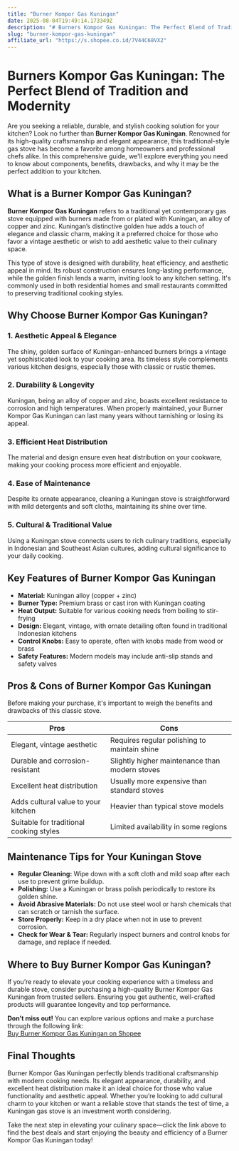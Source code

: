 ```yaml
---
title: "Burner Kompor Gas Kuningan"
date: 2025-08-04T19:49:14.173349Z
description: "# Burners Kompor Gas Kuningan: The Perfect Blend of Tradition and Modernity..."
slug: "burner-kompor-gas-kuningan"
affiliate_url: "https://s.shopee.co.id/7V44C68VX2"
---
```

# Burners Kompor Gas Kuningan: The Perfect Blend of Tradition and Modernity

Are you seeking a reliable, durable, and stylish cooking solution for your kitchen? Look no further than **Burner Kompor Gas Kuningan**. Renowned for its high-quality craftsmanship and elegant appearance, this traditional-style gas stove has become a favorite among homeowners and professional chefs alike. In this comprehensive guide, we'll explore everything you need to know about components, benefits, drawbacks, and why it may be the perfect addition to your kitchen.

## What is a Burner Kompor Gas Kuningan?

**Burner Kompor Gas Kuningan** refers to a traditional yet contemporary gas stove equipped with burners made from or plated with Kuningan, an alloy of copper and zinc. Kuningan’s distinctive golden hue adds a touch of elegance and classic charm, making it a preferred choice for those who favor a vintage aesthetic or wish to add aesthetic value to their culinary space.

This type of stove is designed with durability, heat efficiency, and aesthetic appeal in mind. Its robust construction ensures long-lasting performance, while the golden finish lends a warm, inviting look to any kitchen setting. It's commonly used in both residential homes and small restaurants committed to preserving traditional cooking styles.

## Why Choose Burner Kompor Gas Kuningan?

### 1. **Aesthetic Appeal & Elegance**
The shiny, golden surface of Kuningan-enhanced burners brings a vintage yet sophisticated look to your cooking area. Its timeless style complements various kitchen designs, especially those with classic or rustic themes.

### 2. **Durability & Longevity**
Kuningan, being an alloy of copper and zinc, boasts excellent resistance to corrosion and high temperatures. When properly maintained, your Burner Kompor Gas Kuningan can last many years without tarnishing or losing its appeal.

### 3. **Efficient Heat Distribution**
The material and design ensure even heat distribution on your cookware, making your cooking process more efficient and enjoyable.

### 4. **Ease of Maintenance**
Despite its ornate appearance, cleaning a Kuningan stove is straightforward with mild detergents and soft cloths, maintaining its shine over time.

### 5. **Cultural & Traditional Value**
Using a Kuningan stove connects users to rich culinary traditions, especially in Indonesian and Southeast Asian cultures, adding cultural significance to your daily cooking.

## Key Features of Burner Kompor Gas Kuningan

- **Material:** Kuningan alloy (copper + zinc)
- **Burner Type:** Premium brass or cast iron with Kuningan coating
- **Heat Output:** Suitable for various cooking needs from boiling to stir-frying
- **Design:** Elegant, vintage, with ornate detailing often found in traditional Indonesian kitchens
- **Control Knobs:** Easy to operate, often with knobs made from wood or brass
- **Safety Features:** Modern models may include anti-slip stands and safety valves

## Pros & Cons of Burner Kompor Gas Kuningan

Before making your purchase, it's important to weigh the benefits and drawbacks of this classic stove.

| Pros                                       | Cons                                            |
|--------------------------------------------|-------------------------------------------------|
| Elegant, vintage aesthetic               | Requires regular polishing to maintain shine |
| Durable and corrosion-resistant          | Slightly higher maintenance than modern stoves |
| Excellent heat distribution              | Usually more expensive than standard stoves   |
| Adds cultural value to your kitchen      | Heavier than typical stove models             |
| Suitable for traditional cooking styles  | Limited availability in some regions          |

## Maintenance Tips for Your Kuningan Stove

- **Regular Cleaning:** Wipe down with a soft cloth and mild soap after each use to prevent grime buildup.
- **Polishing:** Use a Kuningan or brass polish periodically to restore its golden shine.
- **Avoid Abrasive Materials:** Do not use steel wool or harsh chemicals that can scratch or tarnish the surface.
- **Store Properly:** Keep in a dry place when not in use to prevent corrosion.
- **Check for Wear & Tear:** Regularly inspect burners and control knobs for damage, and replace if needed.

## Where to Buy Burner Kompor Gas Kuningan?

If you’re ready to elevate your cooking experience with a timeless and durable stove, consider purchasing a high-quality Burner Kompor Gas Kuningan from trusted sellers. Ensuring you get authentic, well-crafted products will guarantee longevity and top performance.

**Don’t miss out!** You can explore various options and make a purchase through the following link:  
[Buy Burner Kompor Gas Kuningan on Shopee](https://s.shopee.co.id/7V44C68VX2)

## Final Thoughts

Burner Kompor Gas Kuningan perfectly blends traditional craftsmanship with modern cooking needs. Its elegant appearance, durability, and excellent heat distribution make it an ideal choice for those who value functionality and aesthetic appeal. Whether you’re looking to add cultural charm to your kitchen or want a reliable stove that stands the test of time, a Kuningan gas stove is an investment worth considering.

Take the next step in elevating your culinary space—click the link above to find the best deals and start enjoying the beauty and efficiency of a Burner Kompor Gas Kuningan today!